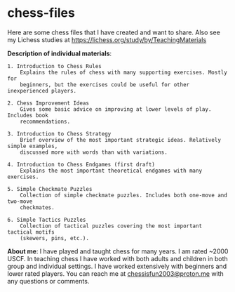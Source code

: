# chess-files
Here are some chess files that I have created and want to share. Also see my Lichess studies at https://lichess.org/study/by/TeachingMaterials

**Description of individual materials**:

    1. Introduction to Chess Rules
        Explains the rules of chess with many supporting exercises. Mostly for
        beginners, but the exercises could be useful for other inexperienced players.

    2. Chess Improvement Ideas
        Gives some basic advice on improving at lower levels of play. Includes book
        recommendations.
    
    3. Introduction to Chess Strategy
        Brief overview of the most important strategic ideas. Relatively simple examples,
        discussed more with words than with variations.

    4. Introduction to Chess Endgames (first draft)
        Explains the most important theoretical endgames with many exercises.

    5. Simple Checkmate Puzzles
        Collection of simple checkmate puzzles. Includes both one-move and two-move
        checkmates.

    6. Simple Tactics Puzzles
        Collection of tactical puzzles covering the most important tactical motifs
        (skewers, pins, etc.).
            
**About me**: I have played and taught chess for many years. I am rated ~2000 USCF. In teaching chess I have worked with both adults and children in both group and individual settings. I have worked extensively with beginners and lower rated players. You can reach me at chessisfun2003@proton.me with any questions or comments.
